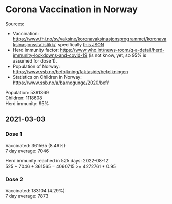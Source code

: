 # Corona Vaccination in Norway

Sources:

- Vaccination: <https://www.fhi.no/sv/vaksine/koronavaksinasjonsprogrammet/koronavaksinasjonsstatistikk/>, specifically [this JSON](https://www.fhi.no/api/chartdata/api/99119)
- Herd immunity factor: <https://www.who.int/news-room/q-a-detail/herd-immunity-lockdowns-and-covid-19> (is not know, yet, so 95% is assumed for dose 1).
- Population of Norway: <https://www.ssb.no/befolkning/faktaside/befolkningen>
- Statistics on Children in Norway: https://www.ssb.no/a/barnogunge/2020/bef/



Population: 5391369  
Children: 1118608  
Herd immunity: 95%  

## 2021-03-03

### Dose 1

Vaccinated: 361565 (8.46%)  
7 day average: 7046

Herd immunity reached in 525 days: 2022-08-12  
525 * 7046 + 361565 = 4060715 >= 4272761 * 0.95

### Dose 2

Vaccinated: 183104 (4.29%)  
7 day average: 7873

